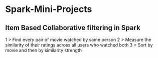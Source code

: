 # Spark-Mini-Projects
## Item Based Collaborative filtering in Spark
1 > Find every pair of movie watched by same person
2 > Measure the similarity of their ratings across all users who watched both
3 > Sort by movie and then by similarity strength

